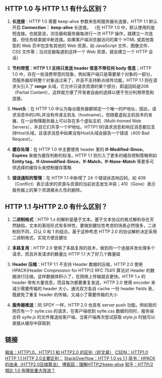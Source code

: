 ## HTTP 1.0 与 HTTP 1.1 有什么区别？

1. **长连接**：HTTP 1.0 需要 keep-alive 参数来告知服务器长连接，HTTP 1.1 默认开启 **Connection： keep-alive** 长连接。
（在 HTTP 1.0 中，默认使用的是短连接。也就是说，浏览器和服务器每进行一次 HTTP 操作，就建立一次连接，但任务结束就中断连接。如果客户端浏览器访问的某个 HTML 或其他类型的 Web 页中包含有其他的 Web 资源，如 JavaScript 文件、图像文件、CSS 文件等；当浏览器每遇到这样一个 Web 资源，就会建立一个 HTTP 会话）

2. **节约带宽**：**HTTP 1.1 支持只发送 header 信息不带任何 body 信息**；HTTP 1.0 中，存在一些浪费带宽的现象，例如客户端只是需要某个对象的一部分，而服务器却将整个对象送过来了，并且不支持断点续传功能，HTTP 1.1 则在请求头引入了 **range** 头域，它允许只请求资源的某个部分，即返回码是206（Partial Content），这样就方便了开发者自由的选择以便于充分利用带宽和连接。

3. **Host头**：在 HTTP 1.0 中认为每台服务器都绑定一个唯一的IP地址，因此，请求消息中的URL并没有传递主机名（hostname）。但随着虚拟主机技术的发展，在一台物理服务器上可以存在多个虚拟主机（Multi-homed Web Servers），并且它们共享一个IP地址。HTTP1.1的请求消息和响应消息都应支持Host头域，且请求消息中如果没有Host头域会报告一个错误（400 Bad Request）。

4. **缓存处理**：在 HTTP 1.0 中主要使用 header 里的 **If-Modified-Since、Expires** 来做为缓存判断的标准，HTTP 1.1 则引入了更多的缓存控制策略例如 **Entity tag、If-Unmodified-Since、If-Match、If-None-Match** 等更多可供选择的缓存头来控制缓存策略

5. **错误通知的管理**：在 HTTP 1.1 中新增了 24 个错误状态响应码，如 409（Conflict）表示请求的资源与资源的当前状态发生冲突；410（Gone）表示服务器上的某个资源被永久性的删除。


## HTTP 1.1 与HTTP 2.0 有什么区别？

1. **二进制格式**：HTTP 1.x 的解析是基于文本。基于文本协议的格式解析存在天然缺陷，文本的表现形式有多样性，要做到健壮性考虑的场景必然很多，二进制则不同，只认 0 和 1 的组合。基于这种考虑 HTTP 2.0 的协议解析决定采用二进制格式，实现方便且健壮

2. **多路复用**：HTTP 2.0 使用了多路复用的技术，做到同一个连接并发处理多个请求，而且并发请求的数量比 HTTP 1.1 大了好几个数量级

3. **Header 压缩**：HTTP 1.1 不支持 Header 数据的压缩，HTTP 2.0 使用 HPACK(Header Compression for HTTP/2 RFC 7541) 算法对 Header 的数据进行压缩，这样数据体积小了，在网络上传输就会更快。HTTP 1.x 的 header 带有大量信息，而且每次都要重复发送，HTTP 2.0 使用 encoder 来减少需要传输的 header 大小，通讯双方各自 cache 一份 header fields 表，既避免了重复 header 的传输，又减小了需要传输的大小

4. **服务器推送**：同 SPDY 一样，HTTP 2.0 也具有 server push 功能。例如我的网页有一个 sytle.css 的请求，在客户端收到 sytle.css 数据的同时，服务端会将 sytle.js 的文件推送给客户端，当客户端再次尝试获取 style.js 时就可以直接从缓存中获取到

## 链接
[掘金：HTTP1.0、HTTP1.1 和 HTTP2.0 的区别（好文章）](https://juejin.im/entry/5981c5df518825359a2b9476)
[CSDN：HTTP1.0 HTTP 1.1 HTTP 2.0主要区别：](https://blog.csdn.net/linsongbin1/article/details/54980801)
[StackOverflow：HTTP 1.0 vs 1.1](https://stackoverflow.com/questions/246859/http-1-0-vs-1-1)
[简书：HPACK的由来（HTTP2.0压缩算法）](https://www.jianshu.com/p/f44b930cfcac)
[博客园：理解HTTP之keep-alive](https://www.cnblogs.com/jtlgb/p/8805319.html)
[知乎：HTTP/2 相比 1.0 有哪些重大改进？](https://www.zhihu.com/question/34074946/answer/75364178)